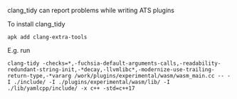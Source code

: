 clang_tidy can report problems while writing ATS plugins

To install clang_tidy
```
apk add clang-extra-tools
```

E.g. run
```
clang-tidy -checks=*,-fuchsia-default-arguments-calls,-readability-redundant-string-init,-*decay,-llvmlibc*,-modernize-use-trailing-return-type,-*vararg /work/plugins/experimental/wasm/wasm_main.cc -- -I ./include/ -I ./plugins/experimental/wasm/lib/ -I ./lib/yamlcpp/include/ -x c++ -std=c++17
```
